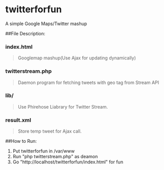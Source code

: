 twitterforfun
=============

A simple Google Maps/Twitter mashup

##File Description:

### index.html
>Googlemap mashup(Use Ajax for updating dynamically)

### twitterstream.php		
>Daemon program for fetching tweets with geo tag from Stream API

### lib/								
>Use Phirehose Liabrary for Twitter Stream.

### result.xml					
>	Store temp tweet for Ajax call.

##How to Run:
1. Put twitterforfun in /var/www
2. Run "php twitterstream.php" as deamon
3. Go "http://localhost/twitterforfun/index.html" for fun
